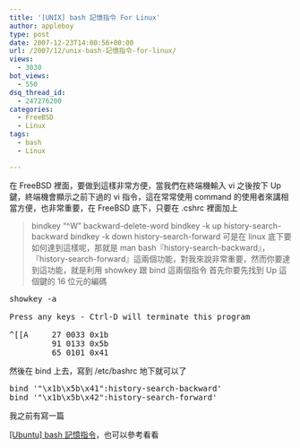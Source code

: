 ```yaml
---
title: '[UNIX] bash 記憶指令 For Linux'
author: appleboy
type: post
date: 2007-12-23T14:00:56+00:00
url: /2007/12/unix-bash-記憶指令-for-linux/
views:
  - 3030
bot_views:
  - 550
dsq_thread_id:
  - 247276200
categories:
  - FreeBSD
  - Linux
tags:
  - bash
  - Linux

---
```

在 FreeBSD 裡面，要做到這樣非常方便，當我們在終端機輸入 vi 之後按下 Up 鍵，終端機會顯示之前下過的 vi 指令，這在常常使用 command 的使用者來講相當方便，也非常重要，在 FreeBSD 底下，只要在 .cshrc 裡面加上 

> bindkey &#8220;^W&#8221; backward-delete-word bindkey -k up history-search-backward bindkey -k down history-search-forward  可是在 linux 底下要如何達到這樣呢，那就是 man bash『history-search-backward』，『history-search-forward』這兩個功能，對我來說非常重要，然而你要達到這功能，就是利用 showkey 跟 bind 這兩個指令 首先你要先找到 Up 這個鍵的 16 位元的編碼 

<pre class="brush: bash; title: ; notranslate" title="">showkey -a

Press any keys - Ctrl-D will terminate this program

^[[A     27 0033 0x1b
         91 0133 0x5b
         65 0101 0x41
</pre> 然後在 bind 上去，寫到 /etc/bashrc 地下就可以了 

<pre class="brush: bash; title: ; notranslate" title="">bind '"\x1b\x5b\x41":history-search-backward'
bind '"\x1b\x5b\x42":history-search-forward'</pre> 我之前有寫一篇 

[[Ubuntu] bash 記憶指令][1]，也可以參考看看

 [1]: http://blog.wu-boy.com/2007/02/01/65/